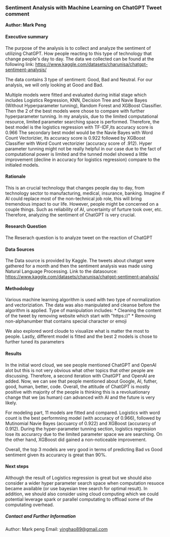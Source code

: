 ### Sentiment Analysis with Machine Learning on ChatGPT Tweet comment

**Author: Mark Peng**

#### Executive summary
The purpose of the analysis is to collect and analyze the sentiment of utilizing ChatGPT. How people reacting to this type of technology that change people's day to day. The data we collected can be found at the following link: https://www.kaggle.com/datasets/charunisa/chatgpt-sentiment-analysis/

The data contains 3 type of sentiment: Good, Bad and Neutral. For our analysis, we will only looking at Good and Bad. 

Multiple models were fitted and evaluated during initial stage which includes Logistics Regression, KNN, Decision Tree and Navie Bayes (Without Hyperparameter tunning), Random Forest and XGBoost Classifier. Then the 2 of the best models were chose to compare with further hyperparameter tunning. In my analysis, due to the limited computational resource, limited parameter searching space is performed. Therefore, the best model is the logistics regression with TF-IDF,its accuracy score is 0.966 The secondary best model would be the Navie Bayes with Word Count Vectorizier, its accuracy score is 0.922 followed by XGBoost Classifier with Word Count vectorizier (accuracy score of .912). Hyper parameter tunning might not be really helpful in our case due to the fact of computational power is limited and the tunned model showed a little improvement (decline in accuracy for logistics regression) compare to the initialed models.


#### Rationale
This is an crucial technology that changes people day to day, from technology sector to manufacturing, medical, insurance, banking. Imagine if AI could replace most of the non-technical job role, this will bring tremendous impact to our life. However, people might be concerned on a couple things. Such as reliability of AI, uncertainty of furture took over, etc. Therefore, analyzing the sentiment of ChatGPT is very crucial.

#### Research Question
The Reserach question is to analyze tweet on the reaction of ChatGPT

#### Data Sources
The Data source is provided by Kaggle. The tweets about chatgpt were gathered for a month and then the sentiment analysis was made using Natural Language Processing. Link to the datasource: https://www.kaggle.com/datasets/charunisa/chatgpt-sentiment-analysis/

#### Methodology
Various machine learning algorithm is used with two type of normalization and vectoriziation. The data was also manipulated and cleanse before the algorithm is applied. Type of manipulation includes:
	* Cleaning the content of the tweet by removing website which start with "https://"
	* Removing non-alphanumber that contains special character or emoji

We also explored word cloude to visualize what is matter the most to people. Lastly, different model is fitted and the best 2 models is chose to further tuned its parameters

#### Results
In the initial word cloud, we see people mentioned ChatGPT and OpenAI alot but this is not very obvious what other topics that other people are discussing. Therefore, a second iteration with ChatGPT and OpenAI are added. Now, we can see that people mentioned about Google, AI, futher, good, human, better, code. Overall, the attitude of ChatGPT is mostly positive with majority of the people is thinking this is a revoluationary change that we (as human) can advanced with AI and the future is very likely.

For modeling part, 11 models are fitted and compared. Logistics with word count is the best performning model (with accuracy of 0.966), followed by Mutinomial Navie Bayes (accuarcy of 0.922) and XGBoost (accurarcy of 0.912). During the hyper-parameter tunning section, logistics regression lose its accurarcy due to the limited parameter space we are searching. On the other hand, XGBoost did gained a non-noticeable improvement. 

Overall, the top 3 models are very good in terms of predicting Bad vs Good sentiment given its accurarcy is great than 90%. 

#### Next steps
Although the result of Logistics regression is great but we should also consider a wider hyper parameter search space when computation resuoce became available (or use bayesian tree search for optimal result). In addition, we should also consider using cloud computing which we could potential leverage spark or parallel computating to offload some of the computating overhead. 


##### Contact and Further Information
Author: Mark peng
Email: yinghao89@gmail.com